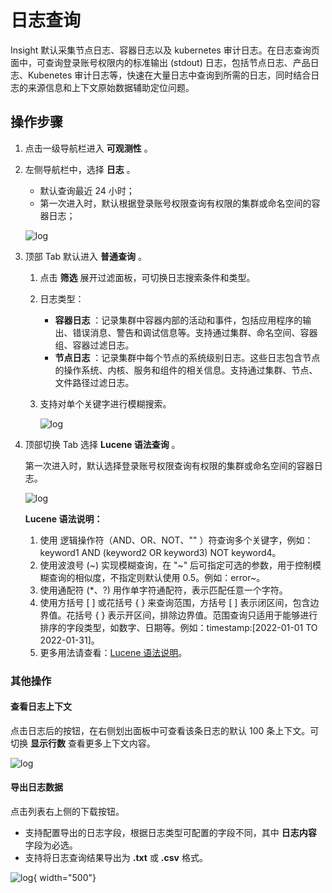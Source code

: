 # 日志查询

Insight 默认采集节点日志、容器日志以及 kubernetes 审计日志。在日志查询页面中，可查询登录账号权限内的标准输出 (stdout) 日志，包括节点日志、产品日志、Kubenetes 审计日志等，快速在大量日志中查询到所需的日志，同时结合日志的来源信息和上下文原始数据辅助定位问题。

## 操作步骤

1. 点击一级导航栏进入 __可观测性__ 。
2. 左侧导航栏中，选择 __日志__ 。

    - 默认查询最近 24 小时；
    - 第一次进入时，默认根据登录账号权限查询有权限的集群或命名空间的容器日志；
  
    ![log](https://docs.daocloud.io/daocloud-docs-images/docs/zh/docs/insight/images/log00.png)

3. 顶部 Tab 默认进入 __普通查询__ 。

    1. 点击 __筛选__ 展开过滤面板，可切换日志搜索条件和类型。
    2. 日志类型：

        - __容器日志__ ：记录集群中容器内部的活动和事件，包括应用程序的输出、错误消息、警告和调试信息等。支持通过集群、命名空间、容器组、容器过滤日志。
        - __节点日志__ ：记录集群中每个节点的系统级别日志。这些日志包含节点的操作系统、内核、服务和组件的相关信息。支持通过集群、节点、文件路径过滤日志。

    3. 支持对单个关键字进行模糊搜索。

        ![log](https://docs.daocloud.io/daocloud-docs-images/docs/zh/docs/insight/images/log03.png)

4. 顶部切换 Tab 选择 __Lucene 语法查询__ 。

    第一次进入时，默认选择登录账号权限查询有权限的集群或命名空间的容器日志。

    ![log](https://docs.daocloud.io/daocloud-docs-images/docs/zh/docs/insight/images/log01.png)

    **Lucene 语法说明：**

    1. 使用 逻辑操作符（AND、OR、NOT、"" ）符查询多个关键字，例如：keyword1 AND (keyword2 OR keyword3) NOT keyword4。
    2. 使用波浪号 (~) 实现模糊查询，在 "~" 后可指定可选的参数，用于控制模糊查询的相似度，不指定则默认使用 0.5。例如：error~。
    3. 使用通配符 (*、?) 用作单字符通配符，表示匹配任意一个字符。
    4. 使用方括号 [ ] 或花括号 { } 来查询范围，方括号 [ ] 表示闭区间，包含边界值。花括号 { } 表示开区间，排除边界值。范围查询只适用于能够进行排序的字段类型，如数字、日期等。例如：timestamp:[2022-01-01 TO 2022-01-31]。
    5. 更多用法请查看：[Lucene 语法说明](../../reference/lucene.md)。

### 其他操作

#### 查看日志上下文

点击日志后的按钮，在右侧划出面板中可查看该条日志的默认 100 条上下文。可切换 __显示行数__ 查看更多上下文内容。

![log](https://docs.daocloud.io/daocloud-docs-images/docs/zh/docs/insight/images/logcontext.png)

#### 导出日志数据

点击列表右上侧的下载按钮。

- 支持配置导出的日志字段，根据日志类型可配置的字段不同，其中 __日志内容__ 字段为必选。
- 支持将日志查询结果导出为 **.txt** 或 **.csv** 格式。

![log](https://docs.daocloud.io/daocloud-docs-images/docs/zh/docs/insight/images/logexport.png){ width="500"}
